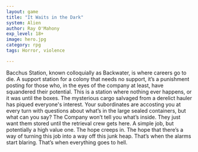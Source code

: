 ```yaml
---
layout: game
title: "It Waits in the Dark"
system: Alien
author: Ray O'Mahony
exp_level: 18+
image: hero.jpg
category: rpg
tags: Horror, violence

---
```


Bacchus Station, known colloquially as Backwater, is where careers go to die. A support station for a colony that needs no support, it’s a punishment posting for those who, in the eyes of the company at least, have squandered their potential. This is a station where nothing ever happens, or it was until the boxes. The mysterious cargo salvaged from a derelict hauler has piqued everyone's interest. Your subordinates are accosting you at every turn with questions about what’s in the large sealed containers, but what can you say? The Company won’t tell you what’s inside. They just want them stored until the retrieval crew gets here.
A simple job, but potentially a high value one. The hope creeps in. The hope that there’s a way of turning this job into a way off this junk heap.
That’s when the alarms start blaring. That’s when everything goes to hell.
